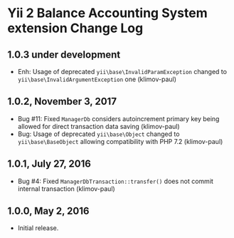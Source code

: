 Yii 2 Balance Accounting System extension Change Log
====================================================

1.0.3 under development
-----------------------

- Enh: Usage of deprecated `yii\base\InvalidParamException` changed to `yii\base\InvalidArgumentException` one (klimov-paul)


1.0.2, November 3, 2017
-----------------------

- Bug #11: Fixed `ManagerDb` considers autoincrement primary key being allowed for direct transaction data saving (klimov-paul)
- Bug: Usage of deprecated `yii\base\Object` changed to `yii\base\BaseObject` allowing compatibility with PHP 7.2 (klimov-paul)


1.0.1, July 27, 2016
--------------------

- Bug #4: Fixed `ManagerDbTransaction::transfer()` does not commit internal transaction (klimov-paul)


1.0.0, May 2, 2016
------------------

- Initial release.
